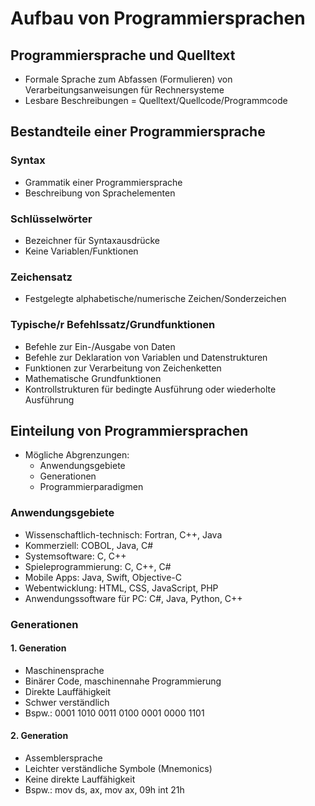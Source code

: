 # Aufbau von Programmiersprachen

## Programmiersprache und Quelltext
- Formale Sprache zum Abfassen (Formulieren) von Verarbeitungsanweisungen für Rechnersysteme
- Lesbare Beschreibungen = Quelltext/Quellcode/Programmcode

## Bestandteile einer Programmiersprache

### Syntax
- Grammatik einer Programmiersprache
- Beschreibung von Sprachelementen

### Schlüsselwörter
- Bezeichner für Syntaxausdrücke
- Keine Variablen/Funktionen

### Zeichensatz
- Festgelegte alphabetische/numerische Zeichen/Sonderzeichen

### Typische/r Befehlssatz/Grundfunktionen
- Befehle zur Ein-/Ausgabe von Daten
- Befehle zur Deklaration von Variablen und Datenstrukturen
- Funktionen zur Verarbeitung von Zeichenketten
- Mathematische Grundfunktionen
- Kontrollstrukturen für bedingte Ausführung oder wiederholte Ausführung

## Einteilung von Programmiersprachen
- Mögliche Abgrenzungen:
  - Anwendungsgebiete
  - Generationen
  - Programmierparadigmen
 
### Anwendungsgebiete
- Wissenschaftlich-technisch: Fortran, C++, Java
- Kommerziell: COBOL, Java, C#
- Systemsoftware: C, C++
- Spieleprogrammierung: C, C++, C#
- Mobile Apps: Java, Swift, Objective-C
- Webentwicklung: HTML, CSS, JavaScript, PHP
- Anwendungssoftware für PC: C#, Java, Python, C++

### Generationen

#### 1. Generation
- Maschinensprache
- Binärer Code, maschinennahe Programmierung
- Direkte Lauffähigkeit
- Schwer verständlich
- Bspw.: 0001 1010 0011 0100 0001 0000 1101

#### 2. Generation
- Assemblersprache
- Leichter verständliche Symbole (Mnemonics)
- Keine direkte Lauffähigkeit
- Bspw.: mov ds, ax, mov ax, 09h int 21h

